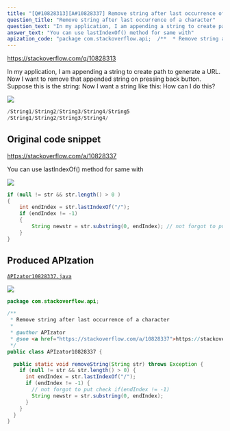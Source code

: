 ```yaml
---
title: "[Q#10828313][A#10828337] Remove string after last occurrence of a character"
question_title: "Remove string after last occurrence of a character"
question_text: "In my application, I am appending a string to create path to generate a URL. Now I want to remove that appended string on pressing back button. Suppose this is the string: Now I want a string like this: How can I do this?"
answer_text: "You can use lastIndexOf() method for same with"
apization_code: "package com.stackoverflow.api;  /**  * Remove string after last occurrence of a character  *  * @author APIzator  * @see <a href=\"https://stackoverflow.com/a/10828337\">https://stackoverflow.com/a/10828337</a>  */ public class APIzator10828337 {    public static void removeString(String str) throws Exception {     if (null != str && str.length() > 0) {       int endIndex = str.lastIndexOf(\"/\");       if (endIndex != -1) {         // not forgot to put check if(endIndex != -1)         String newstr = str.substring(0, endIndex);       }     }   } }"
---
```


https://stackoverflow.com/q/10828313

In my application, I am appending a string to create path to generate a URL. Now I want to remove that appended string on pressing back button.
Suppose this is the string:
Now I want a string like this:
How can I do this?


<div class="code-logo"><img src="/stackoverflow.png" /></div>

```java
/String1/String2/String3/String4/String5
/String1/String2/String3/String4/
```


## Original code snippet

https://stackoverflow.com/a/10828337

You can use lastIndexOf() method for same with

<div class="code-logo"><img src="/stackoverflow.png" /></div>

```java
if (null != str && str.length() > 0 )
{
    int endIndex = str.lastIndexOf("/");
    if (endIndex != -1)  
    {
        String newstr = str.substring(0, endIndex); // not forgot to put check if(endIndex != -1)
    }
}
```

## Produced APIzation

[`APIzator10828337.java`](https://github.com/pasqualesalza/apization-temp/raw/main/data/search/APIzator10828337.java)

<div class="code-logo"><img src="/apizator.png" /></div>

```java
package com.stackoverflow.api;

/**
 * Remove string after last occurrence of a character
 *
 * @author APIzator
 * @see <a href="https://stackoverflow.com/a/10828337">https://stackoverflow.com/a/10828337</a>
 */
public class APIzator10828337 {

  public static void removeString(String str) throws Exception {
    if (null != str && str.length() > 0) {
      int endIndex = str.lastIndexOf("/");
      if (endIndex != -1) {
        // not forgot to put check if(endIndex != -1)
        String newstr = str.substring(0, endIndex);
      }
    }
  }
}

```